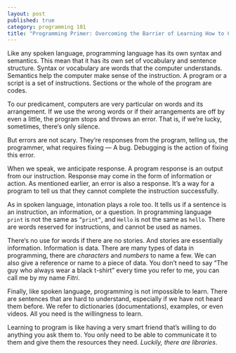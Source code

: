 ```yaml
---
layout: post
published: true
category: programming 101
title: "Programming Primer: Overcoming the Barrier of Learning How to Code"
---
```

Like any spoken language, programming language has its own syntax and semantics. This mean that it has its own set of vocabulary and sentence structure. Syntax or vocabulary are words that the computer understands. Semantics help the computer make sense of the instruction. A program or a script is a set of instructions. Sections or the whole of the program are codes.

To our predicament, computers are very particular on words and its arrangement. If we use the wrong words or if their arrangements are off by even a little, the program stops and throws an error. That is, if we’re lucky, sometimes, there‘s only silence.

But errors are not scary. They’re responses from the program, telling us, the programmer, what requires fixing — A bug. Debugging is the action of fixing this error.

When we speak, we anticipate response. A program response is an output from our instruction. Response may come in the form of information or action. As mentioned earlier, an error is also a response. It’s a way for a program to tell us that they cannot complete the instruction successfully.

As in spoken language, intonation plays a role too. It tells us if a sentence is an instruction, an information, or a question. In programming language `print` is not the same as `”print”`, and `Hello` is not the same as `hello`. There are words reserved for instructions, and cannot be used as names.

There‘s no use for words if there are no stories. And stories are essentially information. Information is data. There are many types of data in programming, there are _characters_ and _numbers_ to name a few. We can also give a reference or name to a piece of data. You don’t need to say “The guy who always wear a black t-shirt” every time you refer to me, you can call me by my name _Fitri_.

Finally, like spoken language, programming is not impossible to learn. There are sentences that are hard to understand, especially if we have not heard them before. We refer to dictionaries (documentations), examples, or even videos. All you need is the willingness to learn.

Learning to program is like having a very smart friend that’s willing to do anything you ask them to. You only need to be able to communicate it to them and give them the resources they need. _Luckily, there are libraries_.

